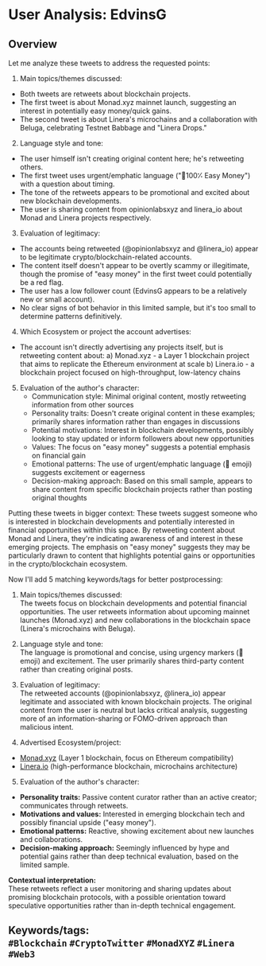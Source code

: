 # User Analysis: EdvinsG

## Overview

<think>
Let me analyze these tweets to address the requested points:

1. Main topics/themes discussed:
- Both tweets are retweets about blockchain projects.
- The first tweet is about Monad.xyz mainnet launch, suggesting an interest in potentially easy money/quick gains.
- The second tweet is about Linera's microchains and a collaboration with Beluga, celebrating Testnet Babbage and "Linera Drops."

2. Language style and tone:
- The user himself isn't creating original content here; he's retweeting others.
- The first tweet uses urgent/emphatic language ("🚨100⁒ Easy Money") with a question about timing.
- The tone of the retweets appears to be promotional and excited about new blockchain developments.
- The user is sharing content from opinionlabsxyz and linera_io about Monad and Linera projects respectively.

3. Evaluation of legitimacy:
- The accounts being retweeted (@opinionlabsxyz and @linera_io) appear to be legitimate crypto/blockchain-related accounts.
- The content itself doesn't appear to be overtly scammy or illegitimate, though the promise of "easy money" in the first tweet could potentially be a red flag.
- The user has a low follower count (EdvinsG appears to be a relatively new or small account).
- No clear signs of bot behavior in this limited sample, but it's too small to determine patterns definitively.

4. Which Ecosystem or project the account advertises:
- The account isn't directly advertising any projects itself, but is retweeting content about:
  a) Monad.xyz - a Layer 1 blockchain project that aims to replicate the Ethereum environment at scale
  b) Linera.io - a blockchain project focused on high-throughput, low-latency chains

5. Evaluation of the author's character:
   - Communication style: Minimal original content, mostly retweeting information from other sources
   - Personality traits: Doesn't create original content in these examples; primarily shares information rather than engages in discussions
   - Potential motivations: Interest in blockchain developments, possibly looking to stay updated or inform followers about new opportunities
   - Values: The focus on "easy money" suggests a potential emphasis on financial gain
   - Emotional patterns: The use of urgent/emphatic language (🚨 emoji) suggests excitement or eagerness
   - Decision-making approach: Based on this small sample, appears to share content from specific blockchain projects rather than posting original thoughts

Putting these tweets in bigger context:
These tweets suggest someone who is interested in blockchain developments and potentially interested in financial opportunities within this space. By retweeting content about Monad and Linera, they're indicating awareness of and interest in these emerging projects. The emphasis on "easy money" suggests they may be particularly drawn to content that highlights potential gains or opportunities in the crypto/blockchain ecosystem.

Now I'll add 5 matching keywords/tags for better postprocessing:
</think>

1. Main topics/themes discussed:  
The tweets focus on blockchain developments and potential financial opportunities. The user retweets information about upcoming mainnet launches (Monad.xyz) and new collaborations in the blockchain space (Linera's microchains with Beluga).

2. Language style and tone:  
The language is promotional and concise, using urgency markers (🚨 emoji) and excitement. The user primarily shares third-party content rather than creating original posts.

3. Evaluation of legitimacy:  
The retweeted accounts (@opinionlabsxyz, @linera_io) appear legitimate and associated with known blockchain projects. The original content from the user is neutral but lacks critical analysis, suggesting more of an information-sharing or FOMO-driven approach than malicious intent.

4. Advertised Ecosystem/project:  
- [Monad.xyz](https://monad.xyz/) (Layer 1 blockchain, focus on Ethereum compatibility)  
- [Linera.io](https://linera.io/) (high-performance blockchain, microchains architecture)

5. Evaluation of the author's character:  
- **Personality traits:** Passive content curator rather than an active creator; communicates through retweets.  
- **Motivations and values:** Interested in emerging blockchain tech and possibly financial upside ("easy money").  
- **Emotional patterns:** Reactive, showing excitement about new launches and collaborations.  
- **Decision-making approach:** Seemingly influenced by hype and potential gains rather than deep technical evaluation, based on the limited sample.

**Contextual interpretation:**  
These retweets reflect a user monitoring and sharing updates about promising blockchain protocols, with a possible orientation toward speculative opportunities rather than in-depth technical engagement.

Keywords/tags:  
`#Blockchain` `#CryptoTwitter` `#MonadXYZ` `#Linera` `#Web3`
---

